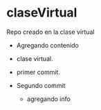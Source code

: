 # claseVirtual
Repo creado en la clase virtual
* Agregando contenido
* clase virtual.
* primer commit.

* Segundo commit
    * agregando info
